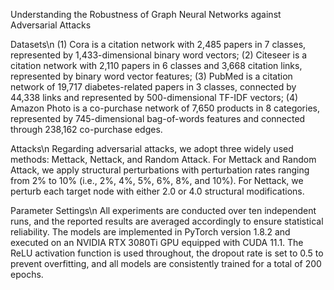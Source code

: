Understanding the Robustness of Graph Neural Networks against Adversarial Attacks

Datasets\n
(1) Cora is a citation network with 2,485 papers in 7 classes, represented by 1,433-dimensional binary word vectors; 
(2) Citeseer is a citation network with 2,110 papers in 6 classes and 3,668 citation links, represented by binary word vector features; 
(3) PubMed is a citation network of 19,717 diabetes-related papers in 3 classes, connected by 44,338 links and represented by 500-dimensional TF-IDF vectors; 
(4) Amazon Photo is a co-purchase network of 7,650 products in 8 categories, represented by 745-dimensional bag-of-words features and connected through 238,162 co-purchase edges.

Attacks\n
Regarding adversarial attacks, we adopt three widely used methods: Mettack, Nettack, and Random Attack. For Mettack and Random Attack, we apply structural perturbations with perturbation rates ranging from 2% to 10% (i.e., 2%, 4%, 5%, 6%, 8%, and 10%). For Nettack, we perturb each target node with either 2.0 or 4.0 structural modifications. 

Parameter Settings\n
All experiments are conducted over ten independent runs, and the reported results are averaged accordingly to ensure statistical reliability. The models are implemented in PyTorch version 1.8.2 and executed on an NVIDIA RTX 3080Ti GPU equipped with CUDA 11.1. The ReLU activation function is used throughout, the dropout rate is set to 0.5 to prevent overfitting, and all models are consistently trained for a total of 200 epochs.
